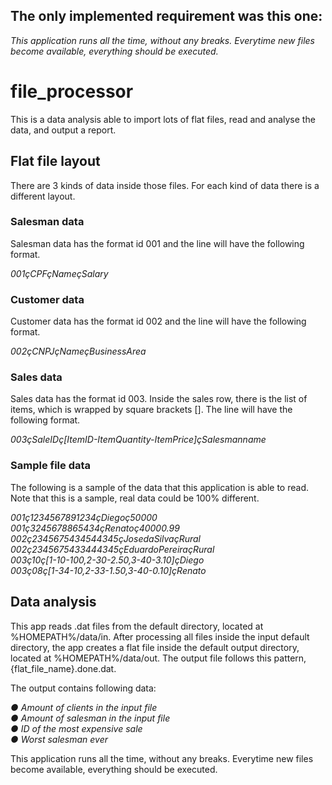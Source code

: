 ## The only implemented requirement was this one:

_This application runs all the time, without any breaks. Everytime new files become available, everything should be executed._

# file_processor

This is a data analysis able to import lots of flat files, read and analyse the data, and output a report.

## Flat file layout

There are 3 kinds of data inside those files. For each kind of data there is a different layout.

### Salesman data

Salesman data has the format id 001 and the line will have the following format.<br/>

_001çCPFçNameçSalary_

### Customer data

Customer data has the format id 002 and the line will have the following format.<br/>

_002çCNPJçNameçBusinessArea_

### Sales data

Sales data has the format id 003. Inside the sales row, there is the list of items, which is
wrapped by square brackets []. The line will have the following format.<br/>

_003çSaleIDç[ItemID-ItemQuantity-ItemPrice]çSalesmanname_

### Sample file data

The following is a sample of the data that this application is able to read. Note that this
is a sample, real data could be 100% different.<br/>

_001ç1234567891234çDiegoç50000<br/>_
_001ç3245678865434çRenatoç40000.99<br/>_
_002ç2345675434544345çJosedaSilvaçRural<br/>_
_002ç2345675433444345çEduardoPereiraçRural<br/>_
_003ç10ç[1-10-100,2-30-2.50,3-40-3.10]çDiego<br/>_
_003ç08ç[1-34-10,2-33-1.50,3-40-0.10]çRenato<br/>_

## Data analysis

This app reads .dat files from the default directory, located at %HOMEPATH%/data/in.
After processing all files inside the input default directory, the app creates a flat file
inside the default output directory, located at %HOMEPATH%/data/out. The output file
follows this pattern, {flat_file_name}.done.dat.

The output contains following data:<br/>

_● Amount of clients in the input file<br/>_
_● Amount of salesman in the input file<br/>_
_● ID of the most expensive sale<br/>_
_● Worst salesman ever<br/>_

This application runs all the time, without any breaks. Everytime new files
become available, everything should be executed.